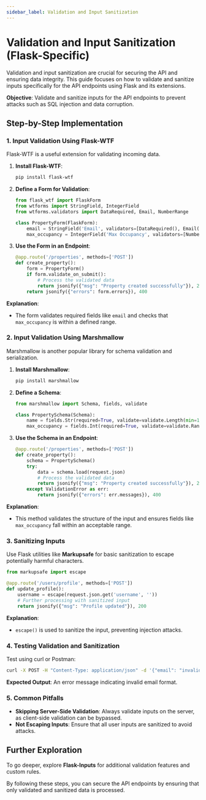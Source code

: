 ```yaml
---
sidebar_label: Validation and Input Sanitization
---
```

# Validation and Input Sanitization (Flask-Specific)

Validation and input sanitization are crucial for securing the API and ensuring data integrity. This guide focuses on how to validate and sanitize inputs specifically for the API endpoints using Flask and its extensions.

**Objective**: Validate and sanitize inputs for the API endpoints to prevent attacks such as SQL injection and data corruption.

## Step-by-Step Implementation

### 1. Input Validation Using Flask-WTF
Flask-WTF is a useful extension for validating incoming data.

1. **Install Flask-WTF**:
   ```bash
   pip install flask-wtf
   ```
2. **Define a Form for Validation**:
   ```python
   from flask_wtf import FlaskForm
   from wtforms import StringField, IntegerField
   from wtforms.validators import DataRequired, Email, NumberRange

   class PropertyForm(FlaskForm):
       email = StringField('Email', validators=[DataRequired(), Email()])
       max_occupancy = IntegerField('Max Occupancy', validators=[NumberRange(min=1, max=100)])
   ```

3. **Use the Form in an Endpoint**:
   ```python
   @app.route('/properties', methods=['POST'])
   def create_property():
       form = PropertyForm()
       if form.validate_on_submit():
           # Process the validated data
           return jsonify({"msg": "Property created successfully"}), 201
       return jsonify({"errors": form.errors}), 400
   ```

**Explanation**:
- The form validates required fields like `email` and checks that `max_occupancy` is within a defined range.

### 2. Input Validation Using Marshmallow
Marshmallow is another popular library for schema validation and serialization.

1. **Install Marshmallow**:
   ```bash
   pip install marshmallow
   ```
2. **Define a Schema**:
   ```python
   from marshmallow import Schema, fields, validate

   class PropertySchema(Schema):
       name = fields.Str(required=True, validate=validate.Length(min=1))
       max_occupancy = fields.Int(required=True, validate=validate.Range(min=1, max=100))
   ```

3. **Use the Schema in an Endpoint**:
   ```python
   @app.route('/properties', methods=['POST'])
   def create_property():
       schema = PropertySchema()
       try:
           data = schema.load(request.json)
           # Process the validated data
           return jsonify({"msg": "Property created successfully"}), 201
       except ValidationError as err:
           return jsonify({"errors": err.messages}), 400
   ```

**Explanation**:
- This method validates the structure of the input and ensures fields like `max_occupancy` fall within an acceptable range.

### 3. Sanitizing Inputs
Use Flask utilities like **Markupsafe** for basic sanitization to escape potentially harmful characters.

```python
from markupsafe import escape

@app.route('/users/profile', methods=['POST'])
def update_profile():
    username = escape(request.json.get('username', ''))
    # Further processing with sanitized input
    return jsonify({"msg": "Profile updated"}), 200
```

**Explanation**:
- `escape()` is used to sanitize the input, preventing injection attacks.

### 4. Testing Validation and Sanitization
Test using curl or Postman:
```bash
curl -X POST -H "Content-Type: application/json" -d '{"email": "invalid-email"}' http://localhost:5000/properties
```

**Expected Output**: An error message indicating invalid email format.

### 5. Common Pitfalls
- **Skipping Server-Side Validation**: Always validate inputs on the server, as client-side validation can be bypassed.
- **Not Escaping Inputs**: Ensure that all user inputs are sanitized to avoid attacks.

## Further Exploration
To go deeper, explore **Flask-Inputs** for additional validation features and custom rules.

By following these steps, you can secure the API endpoints by ensuring that only validated and sanitized data is processed.

